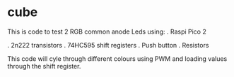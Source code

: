 # cube
This is code to test 2 RGB common anode Leds using:
. Raspi Pico 2

. 2n222 transistors
. 74HC595 shift registers
. Push button
. Resistors

This code will cyle through different colours using PWM and loading values through the shift register.
